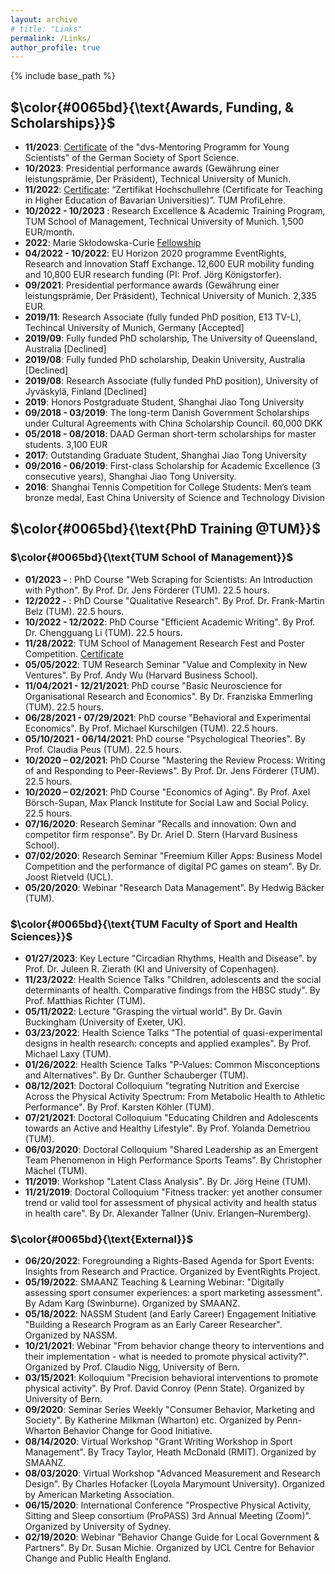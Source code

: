 ```yaml
---
layout: archive
# title: "Links"
permalink: /Links/
author_profile: true
---
```

{% include base_path %}

## $\color{#0065bd}{\text{Awards, Funding, & Scholarships}}$	

* <b>11/2023</b>: [Certificate](https://yanxiang-yang.github.io/files/dvs.pdf) of the "dvs-Mentoring Programm for Young Scientists" of the German Society of Sport Science.
* <b>10/2023</b>: Presidential performance awards (Gewährung einer leistungsprämie, Der Präsident), Technical University of Munich.
* <b>11/2022</b>: [Certificate](https://yanxiang-yang.github.io/files/teaching.pdf): “Zertifikat Hochschullehre (Certificate for Teaching in Higher Education of Bavarian Universities)”. TUM ProfiLehre.
* <b>10/2022 - 10/2023 </b>: Research Excellence & Academic Training Program, TUM School of Management, Technical University of Munich. 1,500 EUR/month.
* <b>2022</b>: Marie Skłodowska-Curie [Fellowship](https://yanxiang-yang.github.io/files/eucertificate.pdf)
* <b>04/2022 - 10/2022</b>: EU Horizon 2020 programme EventRights, Research and Innovation Staff Exchange. 12,600 EUR mobility funding and 10,800 EUR research funding (PI: Prof. Jörg Königstorfer).
* <b>09/2021</b>: Presidential performance awards (Gewährung einer leistungsprämie, Der Präsident), Technical University of Munich. 2,335 EUR.
* <b>2019/11</b>:	Research Associate (fully funded PhD position, E13 TV-L), Techincal University of Munich, Germany [Accepted]
* <b>2019/09</b>: Fully funded PhD scholarship, The University of Queensland, Australia [Declined]
* <b>2019/08</b>:	Fully funded PhD scholarship, Deakin University, Australia [Declined]
* <b>2019/08</b>:	Research Associate (fully funded PhD position), University of Jyväskylä, Finland [Declined]
* <b>2019</b>: Honors Postgraduate Student, Shanghai Jiao Tong University
* <b>09/2018 - 03/2019</b>: The long-term Danish Government Scholarships under Cultural Agreements with China Scholarship Council. 60,000 DKK
* <b>05/2018 - 08/2018</b>: DAAD German short-term scholarships for master students. 3,100 EUR
* <b>2017</b>: Outstanding Graduate Student, Shanghai Jiao Tong University
* <b>09/2016 - 06/2019</b>:	First-class Scholarship for Academic Excellence (3 consecutive years), Shanghai Jiao Tong University.
* <b>2016</b>:	Shanghai Tennis Competition for College Students: Men’s team bronze medal, East China University of Science and Technology Division


## $\color{#0065bd}{\text{PhD Training @TUM}}$	

### $\color{#0065bd}{\text{TUM School of Management}}$

* <b>01/2023 - </b>: PhD Course "Web Scraping for Scientists: An Introduction with Python". By Prof. Dr. Jens Förderer (TUM). 22.5 hours.
* <b>12/2022 - </b>: PhD Course "Qualitative Research". By Prof. Dr. Frank-Martin Belz (TUM). 22.5 hours.
* <b>10/2022 - 12/2022</b>: PhD Course "Efficient Academic Writing". By Prof. Dr. Chengguang Li (TUM). 22.5 hours.
* <b>11/28/2022</b>: TUM School of Management Research Fest and Poster Competition. [Certificate](https://padlet.com/tumsom/postercompetition22)
* <b>05/05/2022</b>: TUM Research Seminar "Value and Complexity in New Ventures". By Prof. Andy Wu (Harvard Business School).
* <b>11/04/2021 - 12/21/2021</b>: PhD course "Basic Neuroscience for Organisational Research and Economics". By Dr. Franziska Emmerling (TUM). 22.5 hours.
* <b>06/28/2021 - 07/29/2021</b>: PhD course "Behavioral and Experimental Economics". By Prof. Michael Kurschilgen (TUM). 22.5 hours.
* <b>05/10/2021 - 06/14/2021</b>: PhD course "Psychological Theories". By Prof. Claudia Peus (TUM). 22.5 hours.
* <b>10/2020 – 02/2021</b>: PhD Course "Mastering the Review Process: Writing of and Responding to Peer-Reviews". By Prof. Dr. Jens Förderer (TUM). 22.5 hours.
* <b>10/2020 – 02/2021</b>: PhD Course "Economics of Aging". By Prof. Axel Börsch-Supan, Max Planck Institute for Social Law and Social Policy. 22.5 hours.
* <b>07/16/2020</b>: Research Seminar "Recalls and innovation: Own and competitor firm response". By Dr. Ariel D. Stern (Harvard Business School).
* <b>07/02/2020</b>: Research Seminar "Freemium Killer Apps: Business Model Competition and the performance of digital PC games on steam". By Dr. Joost Rietveld (UCL).
* <b>05/20/2020</b>: Webinar "Research Data Management". By Hedwig Bäcker (TUM).

### $\color{#0065bd}{\text{TUM Faculty of Sport and Health Sciences}}$	

* <b>01/27/2023</b>: Key Lecture "Circadian Rhythms, Health and Disease". by Prof. Dr. Juleen R. Zierath (KI and University of Copenhagen).
* <b>11/23/2022</b>: Health Science Talks "Children, adolescents and the social determinants of health. Comparative findings from the HBSC study". By Prof. Matthias Richter (TUM).
* <b>05/11/2022</b>: Lecture "Grasping the virtual world". By Dr. Gavin Buckingham (University of Exeter, UK).
* <b>03/23/2022</b>: Health Science Talks "The potential of quasi-experimental designs in health research: concepts and applied examples". By Prof. Michael Laxy  (TUM).
* <b>01/26/2022</b>: Health Science Talks "P-Values: Common Misconceptions and Alternatives". By Dr. Gunther Schauberger (TUM).
* <b>08/12/2021</b>: Doctoral Colloquium "tegrating Nutrition and Exercise Across the Physical Activity Spectrum: From Metabolic Health to Athletic Performance". By Prof. Karsten Köhler (TUM).
* <b>07/21/2021</b>: Doctoral Colloquium "Educating Children and Adolescents towards an Active and Healthy Lifestyle". By Prof. Yolanda Demetriou (TUM).
* <b>06/03/2020</b>: Doctoral Colloquium "Shared Leadership as an Emergent Team Phenomenon in High Performance Sports Teams". By Christopher Mächel (TUM).
* <b>11/2019</b>:	Workshop "Latent Class Analysis". By Dr. Jörg Heine (TUM).
* <b>11/21/2019</b>: Doctoral Colloquium "Fitness tracker: yet another consumer trend or valid tool for assessment of physical activity and health status in health care". By Dr. Alexander Tallner (Univ. Erlangen–Nuremberg).

### $\color{#0065bd}{\text{External}}$	

* <b>06/20/2022</b>: Foregrounding a Rights-Based Agenda for Sport Events: Insights from Research and Practice. Organized by EventRights Project.
* <b>05/19/2022</b>: SMAANZ Teaching & Learning Webinar: "Digitally assessing sport consumer experiences: a sport marketing assessment". By Adam Karg (Swinburne). Organized by SMAANZ.
* <b>05/18/2022</b>: NASSM Student (and Early Career) Engagement Initiative "Building a Research Program as an Early Career Researcher". Organized by NASSM.
* <b>10/21/2021</b>: Webinar "From behavior change theory to interventions and their implementation - what is needed to promote physical activity?". Organized by Prof. Claudio Nigg, University of Bern.
* <b>03/15/2021</b>: Kolloquium "Precision behavioral interventions to promote physical activity". By Prof. David Conroy (Penn State). Organized by University of Bern.
* <b>09/2020</b>: Seminar Series Weekly "Consumer Behavior, Marketing and Society". By Katherine Milkman (Wharton) etc. Organized by Penn-Wharton Behavior Change for Good Initiative.
* <b>08/14/2020</b>: Virtual Workshop "Grant Writing Workshop in Sport Management". By Tracy Taylor, Heath McDonald (RMIT). Organized by SMAANZ.
* <b>08/03/2020</b>: Virtual Workshop "Advanced Measurement and Research Design". By Charles Hofacker (Loyola Marymount University). Organized by American Marketing Association.
* <b>06/15/2020</b>: International Conference "Prospective Physical Activity, Sitting and Sleep consortium (ProPASS) 3rd Annual Meeting (Zoom)". Organized by University of Sydney.
* <b>02/19/2020</b>: Webinar "Behavior Change Guide for Local Government & Partners". By Dr. Susan Michie. Organized by UCL Centre for Behavior Change and Public Health England.
